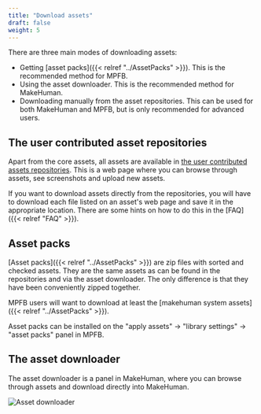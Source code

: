 ```yaml
---
title: "Download assets"
draft: false
weight: 5
---
```


There are three main modes of downloading assets:

* Getting [asset packs]({{< relref "../AssetPacks" >}}). This is the recommended method for MPFB.
* Using the asset downloader. This is the recommended method for MakeHuman.
* Downloading manually from the asset repositories. This can be used for both MakeHuman and MPFB, but is only recommended for advanced users.

## The user contributed asset repositories

Apart from the core assets, all assets are available in [the user contributed assets repositories](http://www.makehumancommunity.org/content/user_contributed_assets.html). This
is a web page where you can browse through assets, see screenshots and upload new assets.

If you want to download assets directly from the repositories, you will have to download each file listed on an asset's web page and save it in the appropriate location.
There are some hints on how to do this in the [FAQ]({{< relref "FAQ" >}}).

## Asset packs

[Asset packs]({{< relref "../AssetPacks" >}}) are zip files with sorted and checked assets. They are the same assets as can be found in the
repositories and via the asset downloader. The only difference is that they have been conveniently zipped together. 

MPFB users will want to download at least the [makehuman system assets]({{< relref "../AssetPacks" >}}).

Asset packs can be installed on the "apply assets" -\> "library settings" -\> "asset packs" panel in MPFB.

## The asset downloader

The asset downloader is a panel in MakeHuman, where you can browse through assets and download directly into MakeHuman.

![Asset downloader](downloadassets/asset_downloader.png)




